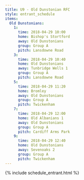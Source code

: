 ```yaml
---
title: U9 - Old Dunstonian RFC
style: entrant_schedule
items:
  Old Dunstonians:
    1:
      time: 2018-04-29 10:00
      home: Bishop's Stortford
      away: Old Dunstonians
      group: Group A
      pitch: Lansdowne Road
    3:
      time: 2018-04-29 10:40
      home: Old Dunstonians
      away: Tunbridge Wells 1
      group: Group A
      pitch: Lansdowne Road
    5:
      time: 2018-04-29 11:20
      home: Bromley
      away: Old Dunstonians
      group: Group A
      pitch: Twickenham
    7:
      time: 2018-04-29 12:00
      home: Old Albanians 1
      away: Old Dunstonians
      group: Group A
      pitch: Cardiff Arms Park
    9:
      time: 2018-04-29 12:40
      home: Old Dunstonians
      away: Sevenoaks 2
      group: Group A
      pitch: Twickenham
---
```


{% include schedule_entrant.html %}
